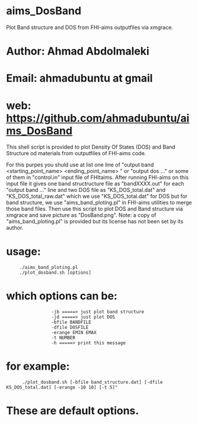 # aims_DosBand
Plot Band structure and DOS from FHI-aims outputfiles via xmgrace.


#  Author: Ahmad Abdolmaleki                                                                      
#  Email: ahmadubuntu at gmail
#  web: https://github.com/ahmadubuntu/aims_DosBand 


This shell script is provided to plot Density Of States (DOS) and Band Structure od materials from outputfiles of FHI-aims code.

For this purpes you shuld use at list one line of "output band <start> <end> <npoints> <starting_point_name> <ending_point_name> " or "output dos ..." or some of them in "control.in" input file of FHItaims. After running FHI-aims on this input file it gives one band structructure file as "bandXXXX.out" for each "output band ..." line and two DOS file as "KS_DOS_total.dat" and "KS_DOS_total_raw.dat" which we use "KS_DOS_total.dat" for DOS but for band structure, we use "aims_band_ploting.pl" in FHI-aims utilities to merge those band files. Then use this script to plot DOS and Band structure via xmgrace and save picture as "DosBand.png". 
Note: a copy of "aims_band_ploting.pl" is provided but its license has not been set by its author.

#  usage:
         ./aims_band_ploting.pl
         ./plot_dosband.sh [options]
#  which options can be:
                     -jb =====> just plot band structure
                     -jd =====> just plot DOS
                     -bfile BANDFILE
                     -dfile DOSFILE
                     -erange EMIN EMAX
                     -t NUMBER
                     -h =====> print this message
#  for example:
          ./plot_dosband.sh [-bfile band_structure.dat] [-dfile KS_DOS_total.dat] [-erange -10 10] [-t 5]" 
# These are default options.
